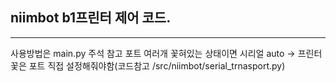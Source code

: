 ## niimbot b1프린터 제어 코드.

----------------

사용방법은 main.py 주석 참고
포트 여러개 꽃혀있는 상태이면 시리얼 auto -> 프린터꽃은 포트 직접 설정해줘야함(코드참고 /src/niimbot/serial_trnasport.py)
